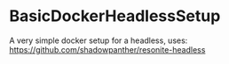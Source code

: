 # BasicDockerHeadlessSetup
A very simple docker setup for a headless, uses: https://github.com/shadowpanther/resonite-headless
